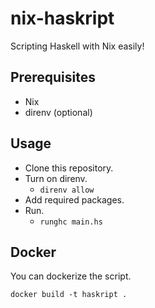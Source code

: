# nix-haskript

Scripting Haskell with Nix easily!

## Prerequisites

- Nix
- direnv (optional)

## Usage

- Clone this repository.
- Turn on direnv.
    - `direnv allow`
- Add required packages.
- Run.
    - `runghc main.hs`

## Docker

You can dockerize the script.

```
docker build -t haskript .
```
